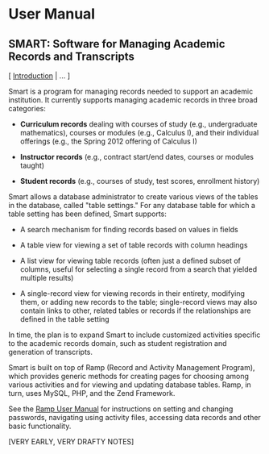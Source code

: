 <h1> User Manual </h1>
<h2> SMART: Software for Managing Academic Records and Transcripts </h2>

[ [Introduction](#intro) | ... ]

<div id="intro"></div>

Smart is a program for managing records needed to support an academic
institution.  It currently supports managing academic records in
three broad categories:

 * __Curriculum records__ dealing with courses of study (e.g.,
   undergraduate mathematics), courses or modules (e.g., Calculus
   I), and their individual offerings (e.g., the Spring 2012
   offering of Calculus I)

 * __Instructor records__ (e.g., contract start/end dates, courses or
   modules taught)

 * __Student records__ (e.g., courses of study, test scores, enrollment
   history)

Smart allows a database administrator to create various views of
the tables in the database, called "table settings." For any database
table for which a table setting has been defined, Smart supports:

 * A search mechanism for finding records based on values in fields

 * A table view for viewing a set of table records with column headings

 * A list view for viewing table records (often just a defined
   subset of columns, useful for selecting a single record from
   a search that yielded multiple results)

 * A single-record view for viewing records in their entirety,
   modifying them, or adding new records to the table; single-record
   views may also contain links to other, related tables or
   records if the relationships are defined in the table setting

In time, the plan is to expand Smart to include customized activities
specific to the academic records domain, such as student registration
and generation of transcripts.

Smart is built on top of Ramp (Record and Activity Management Program),
which provides generic methods for creating pages for choosing among
various activities and for viewing and updating database tables.  Ramp,
in turn, uses MySQL, PHP, and the Zend Framework.

See the [Ramp User Manual][ruserman] for instructions on setting and changing
passwords, navigating using activity files, accessing data records and
other basic functionality.


[VERY EARLY, VERY DRAFTY NOTES]


[ruserman]: /document/index/document/rampDocs%252FRampUserManual.md
